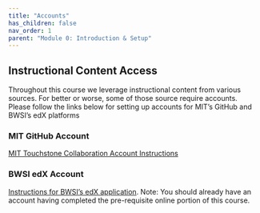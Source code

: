 ```yaml
---
title: "Accounts"
has_children: false
nav_order: 1
parent: "Module 0: Introduction & Setup"
---
```


## Instructional Content Access
Throughout this course we leverage instructional content from various sources. For better or worse, some of those source require accounts. Please follow the links below for setting up accounts for MIT’s GitHub and BWSI’s edX platforms

### MIT GitHub Account
[MIT Touchstone Collaboration Account Instructions](http://kb.mit.edu/confluence/display/istcontrib/Creating+a+Touchstone+Collaboration+Account)

### BWSI edX Account
[Instructions for BWSI’s edX application](https://beaverworks.ll.mit.edu/CMS/bw/bwsiapply). Note: You should already have an account having completed the pre-requisite online portion of this course.